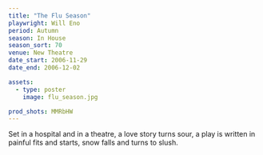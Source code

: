 ```yaml
---
title: "The Flu Season"
playwright: Will Eno
period: Autumn
season: In House
season_sort: 70
venue: New Theatre
date_start: 2006-11-29
date_end: 2006-12-02

assets:
  - type: poster
    image: flu_season.jpg

prod_shots: MMRbHW
---
```


Set in a hospital and in a theatre, a love story turns sour, a play is written in painful fits and starts, snow falls and turns to slush.
